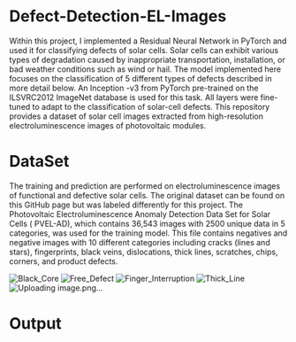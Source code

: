 # Defect-Detection-EL-Images

Within this project, I implemented a Residual Neural Network in PyTorch and used it for classifying defects of solar cells. Solar cells can exhibit various types of degradation caused by inappropriate transportation, installation, or bad weather conditions such as wind or hail. The model implemented here focuses on the classification of 5 different types of defects described in more detail below. An Inception -v3 from PyTorch pre-trained on the ILSVRC2012 ImageNet database is used for this task. All layers were fine-tuned to adapt to the classification of solar-cell defects.
This repository provides a dataset of solar cell images extracted from high-resolution electroluminescence images of photovoltaic modules.

# DataSet
The training and prediction are performed on electroluminescence images of functional and defective solar cells. The original dataset can be found on this GitHub page but was labeled differently for this project.
The Photovoltaic Electroluminescence Anomaly Detection Data Set for Solar Cells ( PVEL-AD), which contains 36,543 images with 2500 unique data in 5 categories, was used
for the training model. This file contains negatives and negative images with 10 different categories including cracks (lines and stars), fingerprints, black veins, dislocations, thick lines, scratches, chips, corners, and product defects.

![Black_Core ](https://github.com/Omkondekar02/Defect-Detection-EL-Images/assets/102482472/9970b552-9a3c-48c2-a8ad-a7870bdefefb)
![Free_Defect  ](https://github.com/Omkondekar02/Defect-Detection-EL-Images/assets/102482472/597e3690-4dad-47ec-9c0f-dcca42ef18af)
![Finger_Interruption ](https://github.com/Omkondekar02/Defect-Detection-EL-Images/assets/102482472/2df9e615-b4d5-445f-aaf7-c7a56828a7db)
![Thick_Line  ](https://github.com/Omkondekar02/Defect-Detection-EL-Images/assets/102482472/77e87974-3fd2-4d14-a9c5-c16b26cdf8cc)
![Uploading image.png…]()

# Output 




